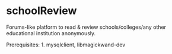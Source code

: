 schoolReview
============

Forums-like platform to read &amp; review schools/colleges/any other educational institution anonymously.

Prerequisites:
    1. mysqlclient, libmagickwand-dev

